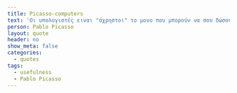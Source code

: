 ```yaml
---
title: Picasso-computers
text: 'Οι υπολογιστές ειναι "άχρηστοι" το μονο που μπορούν να σου δώσουν ειναι απαντήσεις.'
person: Pablo Picasso
layout: quote
header: no
show_meta: false
categories:
  - quotes
tags:
  - usefulness
  - Pablo Picasso
---
```

